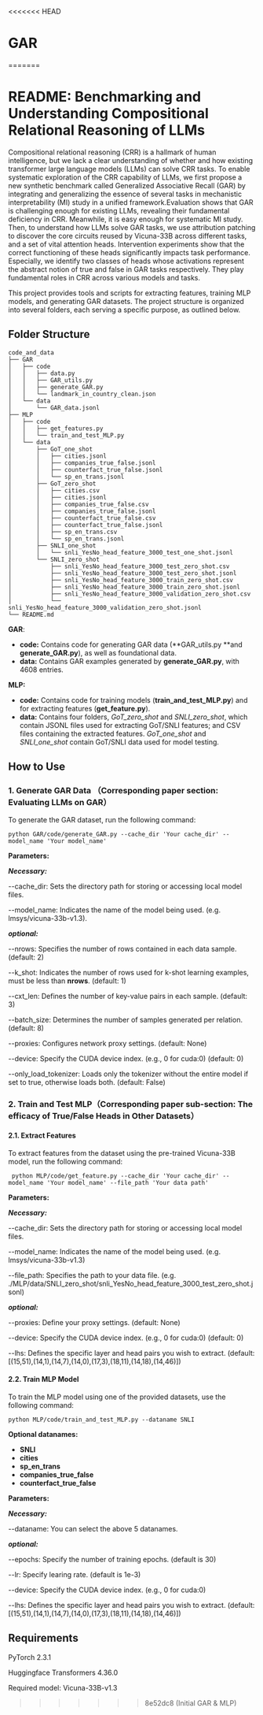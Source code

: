 <<<<<<< HEAD
# GAR
=======
# README: Benchmarking and Understanding Compositional Relational Reasoning of LLMs

Compositional relational reasoning (CRR) is a hallmark of human intelligence, but we lack a clear understanding of whether and how existing transformer large language models (LLMs) can solve CRR tasks. To enable systematic exploration of the CRR capability of LLMs, we first propose a new synthetic benchmark called Generalized Associative Recall (GAR) by integrating and generalizing the essence of several tasks in mechanistic interpretability (MI) study in a unified framework.Evaluation shows that GAR is challenging enough for existing LLMs, revealing their fundamental deficiency in CRR. Meanwhile, it is easy enough for systematic MI study. Then, to understand how LLMs solve GAR tasks, we use attribution patching to discover the core circuits reused by Vicuna-33B across different tasks, and a set of vital attention heads. Intervention experiments show that the correct functioning of these heads significantly impacts task performance. Especially, we identify two classes of heads whose activations represent the abstract notion of true and false in GAR tasks respectively. They play fundamental roles in CRR across various models and tasks.

This project provides tools and scripts for extracting features, training MLP models, and generating GAR datasets. The project structure is organized into several folders, each serving a specific purpose, as outlined below.

## Folder Structure

```
code_and_data
├── GAR
│   ├── code
│   │   ├── data.py
│   │   ├── GAR_utils.py
│   │   ├── generate_GAR.py
│   │   └── landmark_in_country_clean.json
│   └── data
│       └── GAR_data.jsonl
├── MLP
│   ├── code
│   │   ├── get_features.py
│   │   └── train_and_test_MLP.py
│   └── data
│       ├── GoT_one_shot
│       │   ├── cities.jsonl
│       │   ├── companies_true_false.jsonl
│       │   ├── counterfact_true_false.jsonl
│       │   └── sp_en_trans.jsonl
│       ├── GoT_zero_shot
│       │   ├── cities.csv
│       │   ├── cities.jsonl
│       │   ├── companies_true_false.csv
│       │   ├── companies_true_false.jsonl
│       │   ├── counterfact_true_false.csv
│       │   ├── counterfact_true_false.jsonl
│       │   ├── sp_en_trans.csv
│       │   └── sp_en_trans.jsonl
│       ├── SNLI_one_shot
│       │   └── snli_YesNo_head_feature_3000_test_one_shot.jsonl
│       └── SNLI_zero_shot
│           ├── snli_YesNo_head_feature_3000_test_zero_shot.csv
│           ├── snli_YesNo_head_feature_3000_test_zero_shot.jsonl
│           ├── snli_YesNo_head_feature_3000_train_zero_shot.csv
│           ├── snli_YesNo_head_feature_3000_train_zero_shot.jsonl
│           ├── snli_YesNo_head_feature_3000_validation_zero_shot.csv
│           └── snli_YesNo_head_feature_3000_validation_zero_shot.jsonl
└── README.md
```

**GAR**: 

- **code:**  Contains code for generating GAR data (**GAR_utils.py **and **generate_GAR.py**),  as well as foundational data.
- **data:**  Contains GAR examples generated by **generate_GAR.py**,  with 4608 entries.

**MLP:**

- **code:**  Contains code for training models (**train_and_test_MLP.py**) and for extracting features (**get_feature.py**).
- **data:**  Contains four folders,  *GoT_zero_shot* and *SNLI_zero_shot*, which contain JSONL files used for extracting GoT/SNLI features; and CSV files containing the extracted features. *GoT_one_shot* and *SNLI_one_shot* contain GoT/SNLI data used for model testing.

## How to Use

### 1. Generate GAR Data （Corresponding paper section: Evaluating LLMs on GAR）

To generate the GAR dataset, run the following command:

```
python GAR/code/generate_GAR.py --cache_dir 'Your cache_dir' --model_name 'Your model_name'
```

**Parameters:**

***Necessary:***

--cache_dir:  Sets the directory path for storing or accessing local model files.

--model_name:  Indicates the name of the model being used.  (e.g.  lmsys/vicuna-33b-v1.3).

***optional:***

--nrows:  Specifies the number of rows contained in each data sample.  (default: 2)

--k_shot:  Indicates the number of rows used for k-shot learning examples, must be less than **nrows**.   (default: 1)

--cxt_len:  Defines the number of key-value pairs in each sample.  (default: 3)

--batch_size:  Determines the number of samples generated per relation.  (default: 8)

--proxies:  Configures network proxy settings. (default: None)

--device:  Specify the CUDA device index. (e.g., 0 for cuda:0) (default: 0)

--only_load_tokenizer:  Loads only the tokenizer without the entire model if set to true, otherwise loads both.   (default: False)

### 2. Train and Test MLP（Corresponding paper sub-section: The efficacy of True/False Heads in Other Datasets）

#### 2.1. Extract Features

To extract features from the dataset using the pre-trained Vicuna-33B model, run the following command:

```
 python MLP/code/get_feature.py --cache_dir 'Your cache_dir' --model_name 'Your model_name' --file_path 'Your data path'
```

**Parameters:**

***Necessary:***

--cache_dir:  Sets the directory path for storing or accessing local model files. 

--model_name:  Indicates the name of the model being used. (e.g. lmsys/vicuna-33b-v1.3) 

--file_path:  Specifies the path to your data file. (e.g.    ./MLP/data/SNLI_zero_shot/snli_YesNo_head_feature_3000_test_zero_shot.jsonl)

***optional:***

--proxies:  Define your proxy settings.  (default: None)

--device:  Specify the CUDA device index. (e.g., 0 for cuda:0)  (default: 0)

--lhs:  Defines the specific layer and head pairs you wish to extract. (default: [(15,51),(14,1),(14,7),(14,0),(17,3),(18,11),(14,18),(14,46)])

#### 2.2. Train MLP Model

To train the MLP model using one of the provided datasets, use the following command:

```
python MLP/code/train_and_test_MLP.py --dataname SNLI
```

**Optional datanames:**

- **SNLI**
- **cities**
- **sp_en_trans**
- **companies_true_false**
- **counterfact_true_false**

**Parameters:**

***Necessary:***

--dataname:  You can select the above 5 datanames.

***optional:***

--epochs:  Specify the number of training epochs. (default is 30)

--lr:  Specify  learing rate. (default is 1e-3)

--device:  Specify the CUDA device index. (e.g., 0 for cuda:0)

--lhs:  Defines the specific layer and head pairs you wish to extract. (default: [(15,51),(14,1),(14,7),(14,0),(17,3),(18,11),(14,18),(14,46)])



## Requirements

PyTorch 2.3.1

Huggingface Transformers 4.36.0

Required model: Vicuna-33B-v1.3

>>>>>>> 8e52dc8 (Initial GAR & MLP)
